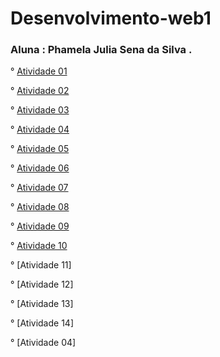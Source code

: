 # Desenvolvimento-web1

### Aluna : Phamela Julia Sena da Silva .

° [Atividade 01](https://phamelajulia.github.io/atividade01/)

° [Atividade 02](https://phamelajulia.github.io/atividade-02/)

° [Atividade 03](https://phamelajulia.github.io/atividade-03/)

° [Atividade 04](https://phamelajulia.github.io/atividade-04/)

° [Atividade 05]( https://phamelajulia.github.io/atividade-05/)

° [Atividade 06](https://phamelajulia.github.io/atividade06/)

° [Atividade 07]( https://phamelajulia.github.io/atividade-07/)

° [Atividade 08]( https://phamelajulia.github.io/atividade-08/)

° [Atividade 09](https://phamelajulia.github.io/atividade-10/)

° [Atividade 10](https://phamelajulia.github.io/atividade-10/)

° [Atividade 11]

° [Atividade 12]

° [Atividade 13]

° [Atividade 14]

° [Atividade 04]
